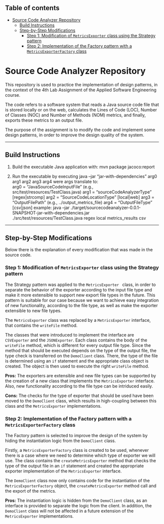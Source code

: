 ## <a name="table-of-contents"></a>Table of contents
- [Source Code Analyzer Repository](#source-code-analyzer-repository)
	- [Build Instructions](#build-instructions)
	- [Step-by-Step Modifications](#step-by-step-modifications)
		- [Step 1: Modification of `MetricsExporter` class using the Strategy pattern](#step-1-modification-of-metricsexporter-class-using-the-strategy-pattern)
		- [Step 2: Implementation of the Factory pattern with a `MetricsExporterFactory` class](#step-2-implementation-of-the-factory-pattern-with-a-metricsexporterfactory-class)

# Source Code Analyzer Repository

This repository is used to practice the implementation of design patterns, in the context of the 4th Lab Assignment of the Applied Software Engineering course.

The code refers to a software system that reads a Java source code file that is stored locally or on the web, calculates the Lines of Code
(LOC), Number of Classes (NOC) and Number of Methods (NOM) metrics, and finally, exports these metrics to an output file.

The purpose of the assignment is to modify the code and implement some design patterns, in order to improve the design quality of the system.

---

## Build Instructions

1. Build the executable Java application with: 
	mvn package jacoco:report

2. Run the executable by executing
	java –jar “jar-with-dependencies” arg0 arg1 arg2 arg3 arg4
were args translate to: 	
	arg0 = “JavaSourceCodeInputFile” (e.g., src/test/resources/TestClass.java)
	arg1 = “sourceCodeAnalyzerType” [regex|strcomp]
	arg2 = “SourceCodeLocationType” [local|web]
	arg3 = “OutputFilePath” (e.g., ../output_metrics_file)
	arg4 = “OutputFileType” [csv|json]
example: 
	java –jar ./target/sourcecodeanalyzer-0.0.1-SNAPSHOT-jar-with-dependencies.jar ./src/test/resources/TestClass.java regex local metrics_results csv
	
---

## Step-by-Step Modifications

Below there is the explanation of every modification that was made in the source code.

### Step 1: Modification of `MetricsExporter` class using the Strategy pattern

The Strategy pattern was applied to the `MetricsExporter ` class, in order to separate the behavior of the exporter according to the input file type and make it more extensible to support new export file types in the future. This pattern is suitable for our case because we want to achieve easy integration of new functionality, according to the file type, as well as make the exporter extensible to new file types.

The `MetricsExporter` class was replaced by a `MetricsExporter` interface, that contains the `writeFile` method. 

The classes that were introduced to implement the interface are `CSVExporter` and the `JSONExporter`. Each class contains the body of the `writeFile` method, which is different for every output file type. Since the method that should be executed depends on the type of the output file, the type check is transferred on the `DemoClient` class. There, the type of the file is determined using an `if` statement and the appropriate class object is created. The object is then used to execute the right `writeFile` method.

**Pros:** The exporters are extensible and new file types can be supported by the creation of a new class that implements the `MetricsExporter` interface. Also, new functionality according to the file type can be intriduced easily.

**Cons:** The checks for the type of exporter that should be used have been moved to the `DemoClient` class, which results in high-coupling between this class and the `MetricsExporter` implementations.

### Step 2: Implementation of the Factory pattern with a `MetricsExporterFactory` class

The Factory pattern is selected to improve the design of the system by hiding the instantiation logic from the `DemoClient` class.

Firstly, a `MetricsExporterFactory` class is created to be used, whenever there is a case where we need to determine which type of exporter we will use. The class contains the `createMetricsExporter` method that checks the type of the output file in an `if` statement and created the appropriate exporter implementation of the `MetricsExporter` interface.

The `DemoClient` class now only contains code for the instantiation of the `MetricsExporterFactory` object, the `createMetricsExporter` method call and the export of the metrics.

**Pros:** The instantiation logic is hidden from the `DemoClient` class, as an interface is provided to separate the logic from the client. In addition, the `DemoClient` class will not be affected in a future extension of the `MetricsExporter` implementations.